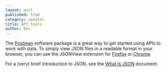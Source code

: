 ```yaml
---
layout: post
published: true
category: updates
title: API tools
author: Ben
---
```

The [Postman](https://www.getpostman.com/) software package is a great way to get started using APIs to work with data. To simply view JSON files in a readable format in your browser, you can use the JSONView extension for [Firefox](https://addons.mozilla.org/nn-NO/firefox/addon/jsonview/) or [Chrome](https://chrome.google.com/webstore/detail/jsonview/chklaanhfefbnpoihckbnefhakgolnmc?hl=en).

For a (very) brief introduction to JSON, see the [What Is JSON](https://cms633.github.io/assets/What%20is%20JSON.pdf) document.